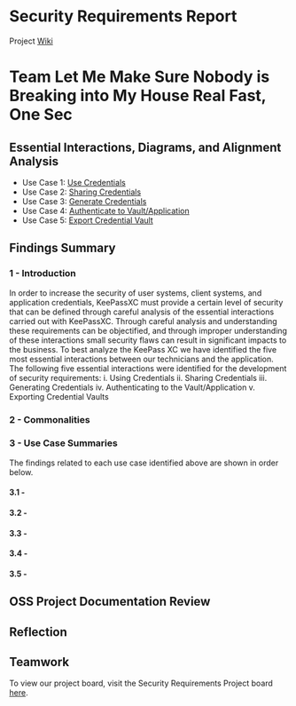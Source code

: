 # Security Requirements Report
Project [Wiki](https://github.com/JCKelley-CYBR/CYBR-8420-SoftwareAssurance/wiki)

# Team Let Me Make Sure Nobody is Breaking into My House Real Fast, One Sec

## Essential Interactions, Diagrams, and Alignment Analysis
- Use Case 1: [Use Credentials](https://github.com/JCKelley-CYBR/CYBR-8420-SoftwareAssurance/blob/main/UseCase/Autotype.md)
- Use Case 2: [Sharing Credentials](https://github.com/JCKelley-CYBR/CYBR-8420-SoftwareAssurance/blob/main/UseCase/Export_Database_entries.md)
- Use Case 3: [Generate Credentials](https://github.com/JCKelley-CYBR/CYBR-8420-SoftwareAssurance/blob/main/UseCase/HaveIBeenPwned.md)
- Use Case 4: [Authenticate to Vault/Application](https://github.com/JCKelley-CYBR/CYBR-8420-SoftwareAssurance/blob/main/UseCase/KeeShare.md)
- Use Case 5: [Export Credential Vault](https://github.com/JCKelley-CYBR/CYBR-8420-SoftwareAssurance/blob/main/UseCase/Unlocking_DB.md)

## Findings Summary
### 1 - Introduction
In order to increase the security of user systems, client systems, and application credentials, KeePassXC must provide a certain level of security that can be defined through careful analysis of the essential interactions carried out with KeePassXC. Through careful analysis and understanding these requirements can be objectified, and through improper understanding of these interactions small security flaws can result in significant impacts to the business. To best analyze the KeePass XC we have identified the five most essential interactions between our technicians and the application. The following five essential interactions were identified for the development of security requirements:
  i. Using Credentials
  ii. Sharing Credentials
  iii. Generating Credentials
  iv. Authenticating to the Vault/Application
  v. Exporting Credential Vaults
### 2 - Commonalities

### 3 - Use Case Summaries
The findings related to each use case identified above are shown in order below.

#### 3.1 - 

#### 3.2 - 

#### 3.3 - 

#### 3.4 - 

#### 3.5 - 


## OSS Project Documentation Review

## Reflection

## Teamwork
To view our project board, visit the Security Requirements Project board [here](https://github.com/users/JCKelley-CYBR/projects/2).
